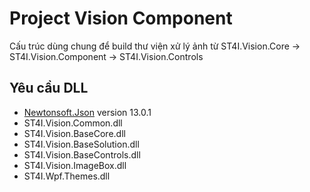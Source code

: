 # Project Vision Component
Cấu trúc dùng chung để build thư viện xử lý ảnh từ ST4I.Vision.Core -> ST4I.Vision.Component -> ST4I.Vision.Controls

## Yêu cầu DLL
-   [Newtonsoft.Json](https://www.nuget.org/packages/Newtonsoft.Json/) version 13.0.1
-   ST4I.Vision.Common.dll
-   ST4I.Vision.BaseCore.dll
-   ST4I.Vision.BaseSolution.dll
-   ST4I.Vision.BaseControls.dll
-   ST4I.Vision.ImageBox.dll
-   ST4I.Wpf.Themes.dll
